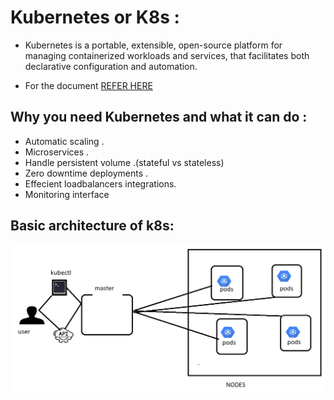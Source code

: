 # Kubernetes or K8s :
* Kubernetes is a portable, extensible, open-source platform for managing containerized workloads and services, that facilitates both declarative configuration and automation. 

* For the document [REFER HERE ](https://kubernetes.io/docs/concepts/overview/what-is-kubernetes/   )

## Why you need Kubernetes and what it can do :
* Automatic scaling .
* Microservices .
* Handle persistent volume .(stateful vs stateless)
* Zero downtime deployments .
* Effecient loadbalancers integrations.
* Monitoring interface

## Basic architecture of k8s:
![preview](../images/k8s1.png)
